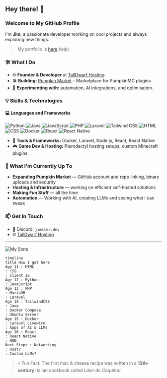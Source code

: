 ## Hey there! 👋

### Welcome to My GitHub Profile

I'm **Jim**, a passionate developer working on cool projects and always exploring new things.

> My portfolio is [here](https://jimster.dev) (wip)

### 🛠️ What I Do
- 🌐 **Founder & Developer** at [TallDwarf Hosting](https://talldwarf.host/a/Jim)
- 🛠️ **Building:** [Pumpkin Market](#) – Marketplace for PumpkinMC plugins
- 📜 **Experimenting with:** automation, AI integrations, and optimisation.

### 💡 Skills & Technologies
#### 💻 Languages and Frameworks
![Python](https://img.shields.io/badge/Python-3776AB?style=for-the-badge&logo=python&logoColor=white)
![Java](https://img.shields.io/badge/Java-007396?style=for-the-badge&logo=openjdk&logoColor=white)
![JavaScript](https://img.shields.io/badge/JavaScript-F7DF1E?style=for-the-badge&logo=javascript&logoColor=black)
![PHP](https://img.shields.io/badge/PHP-777BB4?style=for-the-badge&logo=php&logoColor=white)
![Laravel](https://img.shields.io/badge/Laravel-f53003?style=for-the-badge&logo=laravel&logoColor=white)
![Tailwind CSS](https://img.shields.io/badge/TailwindCSS-00bcff?style=for-the-badge&logo=tailwindcss&logoColor=white)
![HTML](https://img.shields.io/badge/HTML5-E34F26?style=for-the-badge&logo=html5&logoColor=white)
![CSS](https://img.shields.io/badge/CSS3-1572B6?style=for-the-badge&logo=css3&logoColor=white)
![Docker](https://img.shields.io/badge/Docker-1D63ED?style=for-the-badge&logo=docker&logoColor=white)
![React](https://img.shields.io/badge/React-5bc2d9?style=for-the-badge&logo=react&logoColor=white)
![React Native](https://img.shields.io/badge/React%20Native-1b1b1d?style=for-the-badge&logo=react&logoColor=51c8d6)

- 🔧 **Tools & Frameworks:** Docker, Laravel, Node.js, React, React Native
- 🎮 **Game Dev & Hosting:** Pterodactyl hosting setups, custom Minecraft plugins

### 🚀 What I'm Currently Up To
- **Expanding Pumpkin Market** — GitHub account and repo linking, binary uploads and security
- **Hosting & Infrastructure** — working on efficient self-hosted solutions
- **Making Fun Stuff** — all the time
- **Automation** — Working with AI, creating LLMs and seeing what I can tweak

### 📫 Get in Touch
- 💬 Discord: `jimster.dev`
- 🌐 [TallDwarf Hosting](https://talldwarf.host/a/Jim)

---

![My Stats](https://github-readme-stats-lake-zeta-50.vercel.app/api?username=jimster4312&theme=tokyonight&show_icons=true&hide_border=true&count_private=true)
<!--- ![My Streak](https://github-readme-streak-stats.herokuapp.com/?user=jimster4312&theme=tokyonight&hide_border=true) -->

```mermaid
timeline
title How I got here
Age 11 : HTML
: CSS
: Client JS
Age 12 : Python
: JavaScript
Age 13 : PHP
: MariaDB
: Laravel
Age 14 : TailwindCSS
: Java
: Docker Compose
: Ubuntu Server
Age 15 : Docker
: Laravel Livewire
: Apps of AI & LLMs
Age 16 : React
: React Native
: N8N
Next Steps : Networking
: Rust?
: Custom LLMs?
```
<!--- ^^ Theres probably stuff I missed out, going to look back and check :) -->


> ⚡ Fun Fact: The first mac & cheese recipe was written in a **13th-century** Italian cookbook called *Liber de Coquina!*
